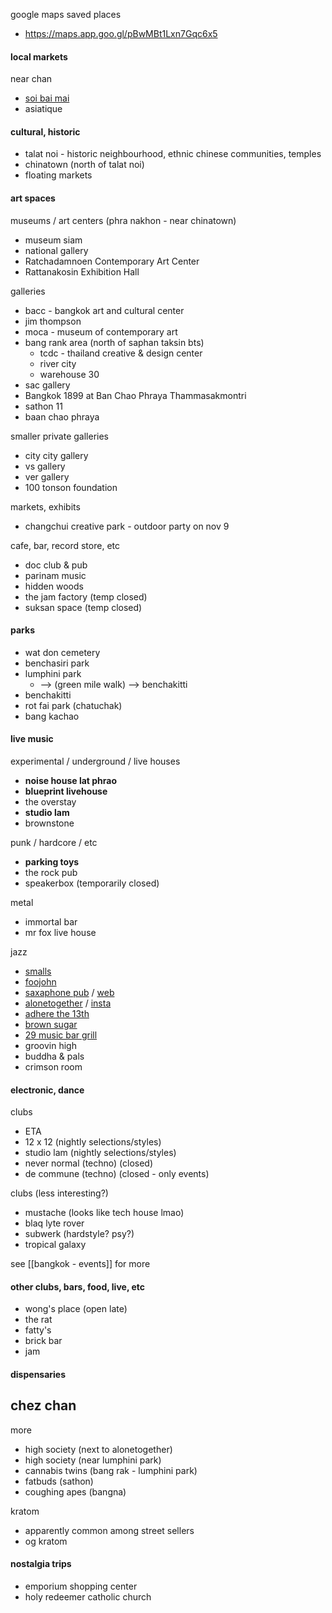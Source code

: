 google maps saved places
- https://maps.app.goo.gl/pBwMBt1Lxn7Gqc6x5

#### local markets

near chan
- [soi bai mai](https://maps.app.goo.gl/zRpDtUNjez4NftGA9)
- asiatique

#### cultural, historic

- talat noi - historic neighbourhood, ethnic chinese communities, temples
- chinatown (north of talat noi)
- floating markets

#### art spaces

museums / art centers (phra nakhon - near chinatown)
- museum siam
- national gallery
- Ratchadamnoen Contemporary Art Center
- Rattanakosin Exhibition Hall

galleries
- bacc - bangkok art and cultural center
- jim thompson
- moca - museum of contemporary art
- bang rank area (north of saphan taksin bts)
	- tcdc - thailand creative & design center
	- river city
	- warehouse 30
- sac gallery
- Bangkok 1899 at Ban Chao Phraya Thammasakmontri
- sathon 11
- baan chao phraya

smaller private galleries
- city city gallery
- vs gallery
- ver gallery
- 100 tonson foundation

markets, exhibits
- changchui creative park - outdoor party on nov 9

cafe, bar, record store, etc
- doc club & pub
- parinam music
- hidden woods
- the jam factory (temp closed)
- suksan space (temp closed)

#### parks

- wat don cemetery
- benchasiri park
- lumphini park
	- --> (green mile walk) --> benchakitti
- benchakitti
- rot fai park (chatuchak)
- bang kachao

#### live music

experimental / underground / live houses
- **noise house lat phrao**
- **blueprint livehouse**
- the overstay
- **studio lam**
- brownstone

punk / hardcore / etc
- **parking toys**
- the rock pub
- speakerbox (temporarily closed)

metal
- immortal bar
- mr fox live house

jazz
- [smalls](https://www.facebook.com/smallsbkk)
- [foojohn](https://www.facebook.com/foojohnjazzclub)
- [saxaphone pub](https://www.facebook.com/saxophone.pub.official.page) / [web](http://www.saxophonepub.com/)
- [alonetogether](https://www.facebook.com/AlonetogetherBKK/) / [insta](https://www.instagram.com/alonetogetherbangkok/)
- [adhere the 13th](https://www.facebook.com/adhere13thbluesbar/)
- [brown sugar](https://www.facebook.com/brownsugarbangkok/)
- [29 music bar grill](https://www.facebook.com/29musicbargrill)
- groovin high
- buddha & pals
- crimson room

#### electronic, dance

clubs
- ETA
- 12 x 12 (nightly selections/styles)
- studio lam (nightly selections/styles)
- never normal (techno) (closed)
- de commune (techno) (closed - only events)

clubs (less interesting?)
- mustache (looks like tech house lmao)
- blaq lyte rover
- subwerk (hardstyle? psy?)
- tropical galaxy

see [[bangkok - events]] for more

#### other clubs, bars, food, live, etc

- wong's place (open late)
- the rat
- fatty's
- brick bar
- jam

#### dispensaries

chez chan
- 

more
- high society (next to alonetogether)
- high society (near lumphini park)
- cannabis twins (bang rak - lumphini park)
- fatbuds (sathon)
- coughing apes (bangna)

kratom
- apparently common among street sellers
- og kratom

#### nostalgia trips

- emporium shopping center
- holy redeemer catholic church